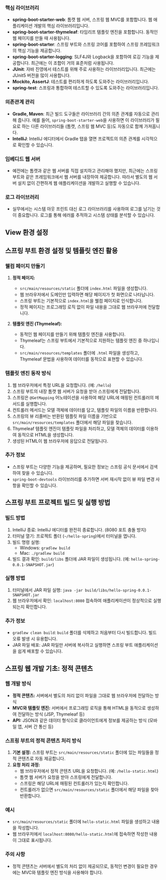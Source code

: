 ### 핵심 라이브러리

* **spring-boot-starter-web**: 톰캣 웹 서버, 스프링 웹 MVC를 포함합니다. 웹 애플리케이션 개발의 핵심 라이브러리입니다.
* **spring-boot-starter-thymeleaf**: 타임리프 템플릿 엔진을 포함합니다. 동적인 웹 페이지를 만들 때 사용됩니다.
* **spring-boot-starter**: 스프링 부트와 스프링 코어를 포함하여 스프링 프레임워크의 핵심 기능을 제공합니다.
* **spring-boot-starter-logging**: SLF4J와 Logback을 포함하여 로깅 기능을 제공합니다. 최근에는 이 조합이 거의 표준처럼 사용됩니다.
* **JUnit**: 자바 진영에서 테스트를 위해 주로 사용하는 라이브러리입니다. 최근에는 JUnit5 버전을 많이 사용합니다.
* **Mockito, AssertJ**: 테스트를 편리하게 하도록 도와주는 라이브러리입니다.
* **spring-test**: 스프링과 통합하여 테스트할 수 있도록 도와주는 라이브러리입니다.

### 의존관계 관리

* **Gradle, Maven**: 최근 빌드 도구들은 라이브러리 간의 의존 관계를 자동으로 관리해 줍니다. 예를 들어, `spring-boot-starter-web`을 사용하면 이 라이브러리가 필요로 하는 다른 라이브러리들 (톰캣, 스프링 웹 MVC 등)도 자동으로 함께 가져옵니다.
* **IntelliJ**: IntelliJ 에디터에서 Gradle 탭을 열면 프로젝트의 의존 관계를 시각적으로 확인할 수 있습니다.

### 임베디드 웹 서버

* 예전에는 톰캣과 같은 웹 서버를 직접 설치하고 관리해야 했지만, 최근에는 스프링 부트와 같은 프레임워크에서 웹 서버를 내장하여 제공합니다. 따라서 별도의 웹 서버 설치 없이 간편하게 웹 애플리케이션을 개발하고 실행할 수 있습니다.

### 로그 라이브러리

* 실무에서는 시스템 아웃 프린트 대신 로그 라이브러리를 사용하여 로그를 남기는 것이 중요합니다. 로그를 통해 에러를 추적하고 시스템 상태를 분석할 수 있습니다.

## View 환경 설정

## 스프링 부트 환경 설정 및 템플릿 엔진 활용

### 웰컴 페이지 만들기

1. **정적 페이지:**
    - `src/main/resources/static` 폴더에 `index.html` 파일을 생성합니다.
    - 웹 브라우저에서 도메인만 입력하면 해당 페이지가 첫 화면으로 나타납니다.
    - 스프링 부트는 기본적으로 `index.html`을 웰컴 페이지로 인식합니다.
    - 정적 페이지는 프로그래밍 로직 없이 파일 내용을 그대로 웹 브라우저에 전달합니다.

2. **템플릿 엔진 (Thymeleaf):**
    - 동적인 웹 페이지를 만들기 위해 템플릿 엔진을 사용합니다.
    - Thymeleaf는 스프링 부트에서 기본적으로 지원하는 템플릿 엔진 중 하나입니다.
    - `src/main/resources/templates` 폴더에 `.html` 파일을 생성하고, Thymeleaf 문법을 사용하여 데이터를 동적으로 표현할 수 있습니다.

### 템플릿 엔진 동작 방식

1. 웹 브라우저에서 특정 URL을 요청합니다. (예: `/hello`)
2. 스프링 부트의 내장 톰캣 웹 서버가 요청을 받아 스프링에게 전달합니다.
3. 스프링은 `@GetMapping` 어노테이션을 사용하여 해당 URL에 매핑된 컨트롤러의 메서드를 실행합니다.
4. 컨트롤러 메서드는 모델 객체에 데이터를 담고, 템플릿 파일의 이름을 반환합니다.
5. 스프링의 뷰 리졸버는 반환된 템플릿 파일 이름을 기반으로 `src/main/resources/templates` 폴더에서 해당 파일을 찾습니다.
6. Thymeleaf 템플릿 엔진이 템플릿 파일을 처리하고, 모델 객체의 데이터를 이용하여 동적으로 HTML을 생성합니다.
7. 생성된 HTML이 웹 브라우저에 응답으로 전달됩니다.

### 추가 정보

* 스프링 부트는 다양한 기능을 제공하며, 필요한 정보는 스프링 공식 문서에서 검색하여 찾을 수 있습니다.
* `spring-boot-devtools` 라이브러리를 추가하면 서버 재시작 없이 뷰 파일 변경 사항을 확인할 수 있습니다.

## 스프링 부트 프로젝트 빌드 및 실행 방법

### 빌드 방법

1. IntelliJ 종료: IntelliJ 에디터를 완전히 종료합니다. (8080 포트 충돌 방지)
2. 터미널 열기: 프로젝트 폴더 (`~/hello-spring`)에서 터미널을 엽니다.
3. 빌드 명령 실행: 
    - Windows: `gradlew build`
    - Mac: `./gradlew build`
4. 빌드 결과 확인: `build/libs` 폴더에 JAR 파일이 생성됩니다. (예: `hello-spring-0.0.1-SNAPSHOT.jar`)

### 실행 방법

1. 터미널에서 JAR 파일 실행: `java -jar build/libs/hello-spring-0.0.1-SNAPSHOT.jar`
2. 웹 브라우저에서 확인: `localhost:8080` 접속하여 애플리케이션이 정상적으로 실행되는지 확인합니다.

### 추가 정보

* `gradlew clean build`: `build` 폴더를 삭제하고 처음부터 다시 빌드합니다. 빌드 오류 발생 시 유용합니다.
* JAR 파일 배포: JAR 파일만 서버에 복사하고 실행하면 스프링 부트 애플리케이션을 쉽게 배포할 수 있습니다.


## 스프링 웹 개발 기초: 정적 콘텐츠

### 웹 개발 방식

* **정적 콘텐츠:** 서버에서 별도의 처리 없이 파일을 그대로 웹 브라우저에 전달하는 방식
* **MVC와 템플릿 엔진:** 서버에서 프로그래밍 로직을 통해 HTML을 동적으로 생성하여 전달하는 방식 (JSP, Thymeleaf 등)
* **API:** JSON과 같은 데이터 형식으로 클라이언트에게 정보를 제공하는 방식 (모바일 앱, 서버 간 통신 등)

### 스프링 부트의 정적 콘텐츠 처리 방식

1. **기본 설정:** 스프링 부트는 `src/main/resources/static` 폴더에 있는 파일들을 정적 콘텐츠로 자동 제공합니다.
2. **요청 처리 과정:**
    - 웹 브라우저에서 정적 콘텐츠 URL을 요청합니다. (예: `/hello-static.html`)
    - 톰캣 웹 서버가 요청을 받아 스프링에게 전달합니다.
    - 스프링은 해당 URL에 매핑된 컨트롤러가 있는지 확인합니다.
    - 컨트롤러가 없으면 `src/main/resources/static` 폴더에서 해당 파일을 찾아 반환합니다.

### 예시

* `src/main/resources/static` 폴더에 `hello-static.html` 파일을 생성하고 내용을 작성합니다.
* 웹 브라우저에서 `localhost:8080/hello-static.html`에 접속하면 작성한 내용이 그대로 표시됩니다.

### 주의 사항

* 정적 콘텐츠는 서버에서 별도의 처리 없이 제공되므로, 동적인 변경이 필요한 경우에는 MVC와 템플릿 엔진 방식을 사용해야 합니다.
